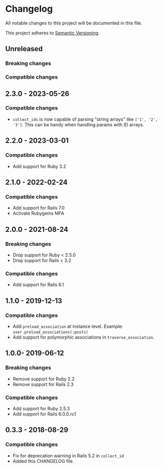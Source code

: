 # Changelog
All notable changes to this project will be documented in this file.

This project adheres to [Semantic Versioning](http://semver.org/spec/v2.0.0.html).

## Unreleased

### Breaking changes

### Compatible changes

## 2.3.0 - 2023-05-26

### Compatible changes

- `collect_ids` is now capable of parsing "string arrays" like `['1', '2', '3']`. This can be handy when handling params with ID arrays.

## 2.2.0 - 2023-03-01

### Compatible changes

- Add support for Ruby 3.2


## 2.1.0 - 2022-02-24

### Compatible changes
- Add support for Rails 7.0
- Activate Rubygems MFA


## 2.0.0 - 2021-08-24

### Breaking changes
- Drop support for Ruby < 2.5.0
- Drop support for Rails < 3.2

### Compatible changes
- Add support for Rails 6.1


## 1.1.0 - 2019-12-13

### Compatible changes
- Add `preload_association` at instance level. Example: `user.preload_associations(:posts)`
- Add support for polymorphic associations in `traverse_association`.


## 1.0.0- 2019-06-12

### Breaking changes
- Remove support for Ruby 2.2
- Remove support for Rails 2.3

### Compatible changes
- Add support for Ruby 2.5.3
- Add support for Rails 6.0.0.rc1


## 0.3.3 - 2018-08-29

### Compatible changes

- Fix for deprecation warning in Rails 5.2 in `collect_id`
- Added this CHANGELOG file.
